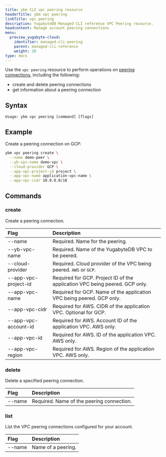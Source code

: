```yaml
---
title: ybm CLI vpc peering resource
headerTitle: ybm vpc peering
linkTitle: vpc peering
description: YugabyteDB Managed CLI reference VPC Peering resource.
headcontent: Manage account peering connections
menu:
  preview_yugabyte-cloud:
    identifier: managed-cli-peering
    parent: managed-cli-reference
    weight: 20
type: docs
---
```


Use the `vpc peering` resource to perform operations on [peering connections](../../../../cloud-basics/cloud-vpcs/cloud-vpc-intro/), including the following:

- create and delete peering connections
- get information about a peering connection

## Syntax

```text
Usage: ybm vpc peering [command] [flags]
```

## Example

Create a peering connection on GCP:

```sh
ybm vpc peering create \
  --name demo-peer \
  --yb-vpc-name demo-vpc \
  --cloud-provider GCP \
  --app-vpc-project-id project \
  --app-vpc-name application-vpc-name \
  --app-vpc-cidr 10.0.0.0/18
```

## Commands

### create

Create a peering connection.

| Flag | Description |
| :--- | :--- |
| --name | Required. Name for the peering. |
| --yb-vpc-name | Required. Name of the YugabyteDB VPC to be peered. |
| --cloud-provider | Required. Cloud provider of the VPC being peered. `AWS` or `GCP`. |
| --app-vpc-project-id | Required for GCP. Project ID of the application VPC being peered. GCP only. |
| --app-vpc-name | Required for GCP. Name of the application VPC being peered. GCP only. |
| --app-vpc-cidr | Required for AWS. CIDR of the application VPC. Optional for GCP. |
| --app-vpc-account-id | Required for AWS. Account ID of the application VPC. AWS only. |
| --app-vpc-id | Required for AWS. ID of the application VPC. AWS only. |
| --app-vpc-region | Required for AWS. Region of the application VPC. AWS only. |

### delete

Delete a specified peering connection.

| Flag | Description |
| :--- | :--- |
| --name | Required. Name of the peering connection. |

### list

List the VPC peering connections configured for your account.

| Flag | Description |
| :--- | :--- |
| --name | Name of a peering. |
